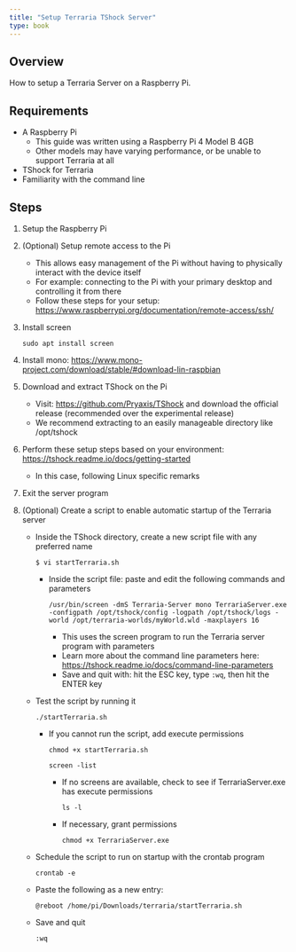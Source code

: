 ```yaml
---
title: "Setup Terraria TShock Server"
type: book
---
```


## Overview

How to setup a Terraria Server on a Raspberry Pi.

## Requirements

- A Raspberry Pi
  - This guide was written using a Raspberry Pi 4 Model B 4GB
  - Other models may have varying performance, or be unable to support Terraria at all
- TShock for Terraria
- Familiarity with the command line

## Steps

1. Setup the Raspberry Pi
2. (Optional) Setup remote access to the Pi
   - This allows easy management of the Pi without having to physically interact with the device itself
   - For example: connecting to the Pi with your primary desktop and controlling it from there
   - Follow these steps for your setup: https://www.raspberrypi.org/documentation/remote-access/ssh/
3. Install screen

   `sudo apt install screen`

4. Install mono: https://www.mono-project.com/download/stable/#download-lin-raspbian
5. Download and extract TShock on the Pi
   - Visit: https://github.com/Pryaxis/TShock and download the official release (recommended over the experimental release)
   - We recommend extracting to an easily manageable directory like /opt/tshock
6. Perform these setup steps based on your environment: https://tshock.readme.io/docs/getting-started
   - In this case, following Linux specific remarks
7. Exit the server program
8. (Optional) Create a script to enable automatic startup of the Terraria server

   - Inside the TShock directory, create a new script file with any preferred name

     `$ vi startTerraria.sh`

     - Inside the script file: paste and edit the following commands and parameters

       `/usr/bin/screen -dmS Terraria-Server mono TerrariaServer.exe -configpath /opt/tshock/config -logpath /opt/tshock/logs -world /opt/terraria-worlds/myWorld.wld -maxplayers 16`

       - This uses the screen program to run the Terraria server program with parameters
       - Learn more about the command line parameters here: https://tshock.readme.io/docs/command-line-parameters
       - Save and quit with: hit the ESC key, type `:wq`, then hit the ENTER key

   - Test the script by running it

     `./startTerraria.sh`

     - If you cannot run the script, add execute permissions

       `chmod +x startTerraria.sh`

       `screen -list`

       - If no screens are available, check to see if TerrariaServer.exe has execute permissions

         `ls -l`

       - If necessary, grant permissions

         `chmod +x TerrariaServer.exe`

   - Schedule the script to run on startup with the crontab program

     `crontab -e`

   - Paste the following as a new entry:

     `@reboot /home/pi/Downloads/terraria/startTerraria.sh`

   - Save and quit

     `:wq`
